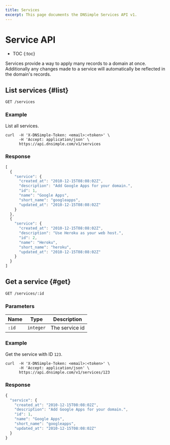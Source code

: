 ```yaml
---
title: Services
excerpt: This page documents the DNSimple Services API v1.
---
```


# Service API

* TOC
{:toc}

Services provide a way to apply many records to a domain at once.
Additionally any changes made to a service will automatically be reflected in the domain's records.


## List services {#list}

    GET /services

### Example

List all services.

    curl  -H 'X-DNSimple-Token: <email>:<token>' \
          -H 'Accept: application/json' \
          https://api.dnsimple.com/v1/services

### Response

~~~js
[
  {
    "service": {
      "created_at": "2010-12-15T08:08:02Z",
      "description": "Add Google Apps for your domain.",
      "id": 1,
      "name": "Google Apps",
      "short_name": "googleapps",
      "updated_at": "2010-12-15T08:08:02Z"
    }
  },
  {
    "service": {
      "created_at": "2010-12-15T08:08:02Z",
      "description": "Use Heroku as your web host.",
      "id": 2,
      "name": "Heroku",
      "short_name": "heroku",
      "updated_at": "2010-12-15T08:08:02Z"
    }
  }
]
~~~


## Get a service {#get}

    GET /services/:id

### Parameters

Name | Type | Description
-----|------|------------
`:id` | `integer` | The service id

### Example

Get the service with ID `123`.

    curl  -H 'X-DNSimple-Token: <email>:<token>' \
          -H 'Accept: application/json' \
          https://api.dnsimple.com/v1/services/123

### Response

~~~js
{
  "service": {
    "created_at": "2010-12-15T08:08:02Z",
    "description": "Add Google Apps for your domain.",
    "id": 1,
    "name": "Google Apps",
    "short_name": "googleapps",
    "updated_at": "2010-12-15T08:08:02Z"
  }
}
~~~

